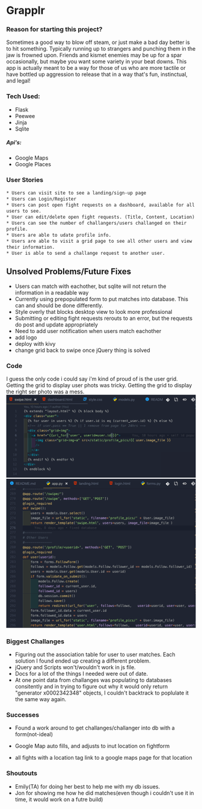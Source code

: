 # Grapplr

### Reason for starting this project?

Sometimes a good way to blow off steam, or just make a bad day better is to hit something. Typically running up to strangers and punching them in the jaw is frowned upon. Friends and kismet enemies may be up for a spar occasionally, but maybe you want some variety in your beat downs. This app is actually meant to be a way for those of us who are more tactile or have bottled up aggression to release that in a way that's fun, instinctual, and legal!

### Tech Used:

- Flask
- Peewee
- Jinja
- Sqlite

##### Api's:

- Google Maps
- Google Places

### User Stories

    * Users can visit site to see a landing/sign-up page
    * Users can Login/Register
    * Users can post open fight requests on a dashboard, available for all users to see.
    * User can edit/delete open fight requests. (Title, Content, Location)
    * Users can see the number of challangers/users challanged on their profile.
    * Users are able to udate profile info.
    * Users are able to visit a grid page to see all other users and view their information.
    * User is able to send a challange request to another user.

## Unsolved Problems/Future Fixes

- Users can match with eachother, but sqlite will not return the information in a readable way
- Currently using prepopulated form to put matches into database. This can and should be done differently.
- Style overly that blocks desktop view to look more professional
- Submitting or editing fight requests rerouts to an error, but the requests do post and update appropriately
- Need to add user notification when users match eachother
- add logo
- deploy with kivy
- change grid back to swipe once jQuery thing is solved

### Code

I guess the only code i could say i'm kind of proud of is the user grid. Getting the grid to display user phots was tricky. Getting the grid to display the right ser photo was a mess.
![swipe](https://github.com/LukazDane/Grapplr/blob/master/static/CodeBlocks/user_grid.png)
![grid](https://github.com/LukazDane/Grapplr/blob/master/static/CodeBlocks/user_grid_route.png)

### Biggest Challanges

- Figuring out the association table for user to user matches. Each solution I found ended up creating a different problem.
- jQuery and Scripts won't/wouldn't work in js file.
- Docs for a lot of the things I needed were out of date.
- At one point data from challanges was populating to databases consitently and in trying to figure out why it would only return "generator x0002342348" objects, I couldn't backtrack to poplulate it the same way again.

### Successes

- Found a work around to get challanges/challanger into db with a form(not-ideal)

- Google Map auto fills, and adjusts to inut location on fightform

- all fights with a location tag link to a google maps page for that location

### Shoutouts

- Emily(TA) for doing her best to help me with my db issues.
- Jon for showing me how he did matches(even though i couldn't use it in time, it would work on a futre build)
